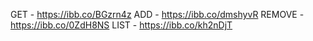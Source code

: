 GET - https://ibb.co/BGzrn4z
ADD - https://ibb.co/dmshyvR
REMOVE - https://ibb.co/0ZdH8NS
LIST - https://ibb.co/kh2nDjT
